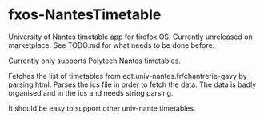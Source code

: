 fxos-NantesTimetable
====================

University of Nantes timetable app for firefox OS. Currently unreleased on marketplace. See TODO.md for what needs to be done before.

Currently only supports Polytech Nantes timetables.

Fetches the list of timetables from edt.univ-nantes.fr/chantrerie-gavy by parsing html.
Parses the ics file in order to fetch the data. The data is badly organised and in the ics and needs string parsing.

It should be easy to support other univ-nante timetables.
